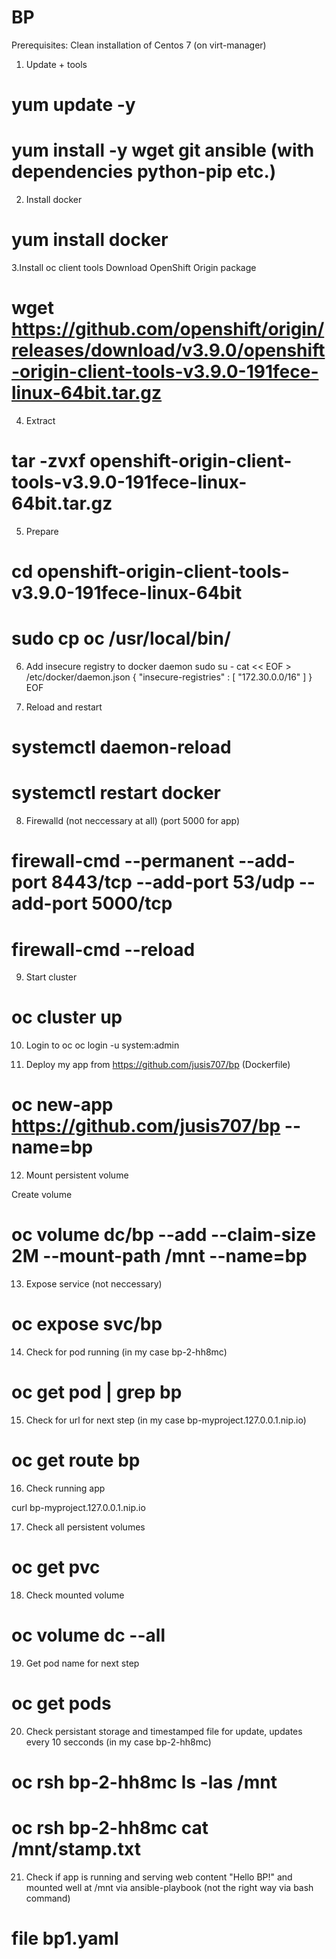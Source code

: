 # BP
Prerequisites:
Clean installation of Centos 7 (on virt-manager)

1. Update + tools
# yum update -y
# yum install -y wget git ansible (with dependencies python-pip etc.)

2. Install docker
# yum install docker

3.Install oc client tools
 Download OpenShift Origin package
# wget https://github.com/openshift/origin/releases/download/v3.9.0/openshift-origin-client-tools-v3.9.0-191fece-linux-64bit.tar.gz 

4. Extract
# tar -zvxf openshift-origin-client-tools-v3.9.0-191fece-linux-64bit.tar.gz

5. Prepare
# cd openshift-origin-client-tools-v3.9.0-191fece-linux-64bit
# sudo cp oc /usr/local/bin/

6. Add insecure registry to docker daemon
sudo su -
cat << EOF > /etc/docker/daemon.json 
{
    "insecure-registries" : [ "172.30.0.0/16" ]
}
EOF

7. Reload and restart
# systemctl daemon-reload
# systemctl restart docker

8. Firewalld (not neccessary at all) (port 5000 for app)
# firewall-cmd --permanent --add-port 8443/tcp --add-port 53/udp --add-port 5000/tcp
# firewall-cmd --reload

9. Start cluster
# oc cluster up

10. Login to oc
oc login -u system:admin

11. Deploy my app from https://github.com/jusis707/bp (Dockerfile)
# oc new-app https://github.com/jusis707/bp --name=bp

12. Mount persistent volume

Create volume
# oc volume dc/bp --add --claim-size 2M --mount-path /mnt --name=bp

13. Expose service (not neccessary)
# oc expose svc/bp

14. Check for pod running (in my case bp-2-hh8mc)
# oc get pod | grep bp

15. Check for url for next step (in my case bp-myproject.127.0.0.1.nip.io)
# oc get route bp

16. Check running app 

curl bp-myproject.127.0.0.1.nip.io

17. Check all persistent volumes
# oc get pvc

18. Check mounted volume
# oc volume dc --all

19. Get pod name for next step
# oc get pods

20. Check persistant storage and timestamped file for update, updates every 10 secconds (in my case bp-2-hh8mc)
# oc rsh bp-2-hh8mc ls -las /mnt
# oc rsh bp-2-hh8mc cat /mnt/stamp.txt

21. Check if app is running and serving web content "Hello BP!" and mounted well at /mnt via ansible-playbook (not the right way via bash command)
# file bp1.yaml



